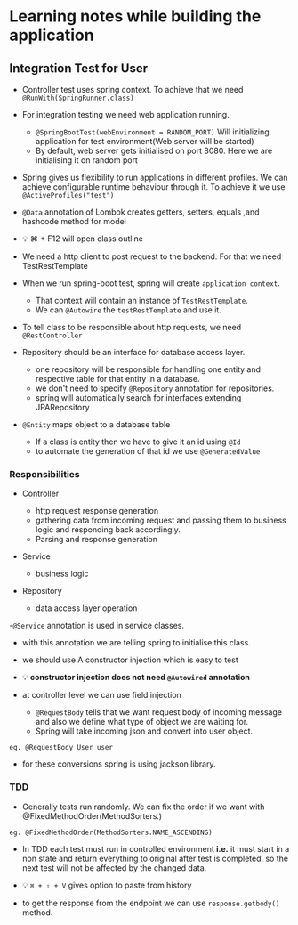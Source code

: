 # Learning notes while building the application

## Integration Test for User

- Controller test uses spring context. To achieve that we need  
`
@RunWith(SpringRunner.class)  
`


- For integration testing we need web application running.
  - `@SpringBootTest(webEnvironment = RANDOM_PORT)`
Will initializing application for test environment(Web server will be started)  
  - By default, web server gets initialised on port 8080. Here we are initialising it on random port


- Spring gives us flexibility to run applications in different profiles. We can achieve configurable runtime behaviour through it.
To achieve it we use 
`@ActiveProfiles("test")`


- `@Data` annotation of Lombok creates getters, setters, equals ,and hashcode method for model

- :bulb: ⌘ + F12 will open class outline

- We need a http client to post request to the backend. For that we need TestRestTemplate

- When we run spring-boot test, spring will create `application context`.  
  - That context will contain an instance of `TestRestTemplate`.  
  - We can `@Autowire` the `testRestTemplate` and use it.  
 

- To tell class to be responsible about http requests, we need `@RestController`

- Repository should be an interface for database access layer.
  - one repository will be responsible for handling one entity and respective table for that entity in a database.
  - we don't need to specify `@Repository` annotation for repositories.
  - spring will automatically search for interfaces extending JPARepository


- `@Entity` maps object to a database table
    - If a class is entity then we have to give it an id using `@Id`
    - to automate the generation of that id we use `@GeneratedValue`
  
### Responsibilities
- Controller
  - http request response generation
  - gathering data from incoming request and passing them to business logic and responding back accordingly.
  - Parsing and response generation


- Service
  - business logic


- Repository
  - data access layer operation


-`@Service` annotation is used in service classes.
  - with this annotation we are telling spring to initialise this class.
  - we should use A constructor injection which is easy to test


- :bulb: **constructor injection does not need `@Autowired` annotation**


- at controller level we can use field injection
  - `@RequestBody` tells that we want request body of incoming message and also we define what type of object we are waiting for.
  - Spring will take incoming json and convert into user object.
```
eg. @RequestBody User user
```
- for these conversions spring is using jackson library.

### TDD
- Generally tests run randomly. We can fix the order if we want with @FixedMethodOrder(MethodSorters.<way-of-sorting>)
```
eg. @FixedMethodOrder(MethodSorters.NAME_ASCENDING)
```
- In TDD each test must run in controlled environment **i.e.** it must start in a non state and return everything to original after test is completed.
so the next test will not be affected by the changed data.


- :bulb: `⌘ + ⇧ + V` gives option to paste from history

- to get the response from the endpoint we can use ``response.getbody()`` method.
